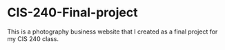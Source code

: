 # CIS-240-Final-project
This is a photography business website that I created as a final project for my CIS 240 class.
